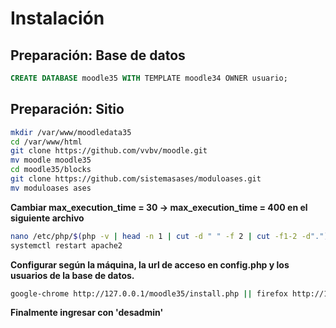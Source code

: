  # Instalación 
 
 ## Preparación: Base de datos
 ```SQL 
 CREATE DATABASE moodle35 WITH TEMPLATE moodle34 OWNER usuario;
 ```
## Preparación: Sitio
```bash
mkdir /var/www/moodledata35  
cd /var/www/html  
git clone https://github.com/vvbv/moodle.git  
mv moodle moodle35  
cd moodle35/blocks  
git clone https://github.com/sistemasases/moduloases.git  
mv moduloases ases  
```
**Cambiar max_execution_time = 30 → max_execution_time = 400 en el siguiente archivo**  
```bash
nano /etc/php/$(php -v | head -n 1 | cut -d " " -f 2 | cut -f1-2 -d".")/apache2/php.ini 
systemctl restart apache2
```
 **Configurar según la máquina, la url de acceso en config.php y los usuarios de la base de datos.**  
 ```bash
google-chrome http://127.0.0.1/moodle35/install.php || firefox http://127.0.0.1/moodle35/install.php
```
**Finalmente ingresar con 'desadmin'**
